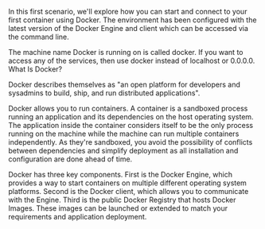 In this first scenario, we'll explore how you can start and connect to your first container using Docker. The environment has been configured with the latest version of the Docker Engine and client which can be accessed via the command line.

The machine name Docker is running on is called docker. If you want to access any of the services, then use docker instead of localhost or 0.0.0.0.
What Is Docker?

Docker describes themselves as "an open platform for developers and sysadmins to build, ship, and run distributed applications".

Docker allows you to run containers. A container is a sandboxed process running an application and its dependencies on the host operating system. The application inside the container considers itself to be the only process running on the machine while the machine can run multiple containers independently. As they're sandboxed, you avoid the possibility of conflicts between dependencies and simplify deployment as all installation and configuration are done ahead of time.

Docker has three key components. First is the Docker Engine, which provides a way to start containers on multiple different operating system platforms. Second is the Docker client, which allows you to communicate with the Engine. Third is the public Docker Registry that hosts Docker Images. These images can be launched or extended to match your requirements and application deployment.